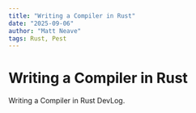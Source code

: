 ```yaml
---
title: "Writing a Compiler in Rust"
date: "2025-09-06"
author: "Matt Neave"
tags: Rust, Pest
---
```


# Writing a Compiler in Rust

Writing a Compiler in Rust DevLog.

